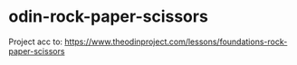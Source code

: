 # odin-rock-paper-scissors
Project acc to: https://www.theodinproject.com/lessons/foundations-rock-paper-scissors
